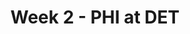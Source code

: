 ---
layout: game
title: Week 2 - PHI at DET
season: 2010
game_id: 2010_02_PHI_DET
away_team: PHI
home_team: DET
---